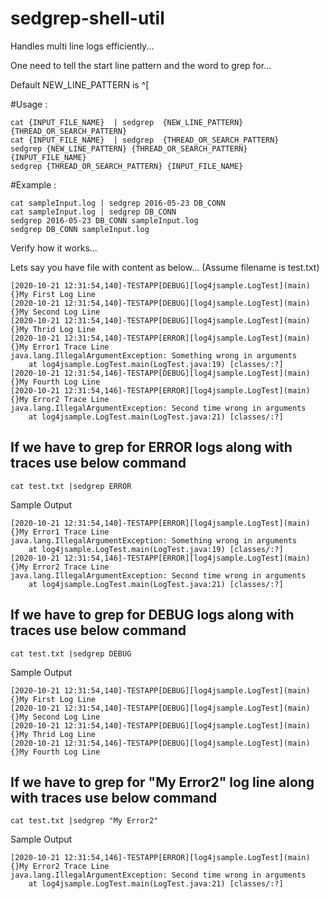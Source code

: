 # sedgrep-shell-util

Handles multi line logs efficiently...

One need to tell the start line pattern and the word to grep for...

Default NEW_LINE_PATTERN is ^\[

#Usage : 

    cat {INPUT_FILE_NAME}  | sedgrep  {NEW_LINE_PATTERN} {THREAD_OR_SEARCH_PATTERN} 
    cat {INPUT_FILE_NAME}  | sedgrep  {THREAD_OR_SEARCH_PATTERN} 
    sedgrep {NEW_LINE_PATTERN} {THREAD_OR_SEARCH_PATTERN} {INPUT_FILE_NAME}
    sedgrep {THREAD_OR_SEARCH_PATTERN} {INPUT_FILE_NAME}
    
#Example : 

    cat sampleInput.log | sedgrep 2016-05-23 DB_CONN
    cat sampleInput.log | sedgrep DB_CONN
    sedgrep 2016-05-23 DB_CONN sampleInput.log
    sedgrep DB_CONN sampleInput.log

Verify how it works...

Lets say you have file with content as below... (Assume filename is test.txt)
```
[2020-10-21 12:31:54,140]-TESTAPP[DEBUG][log4jsample.LogTest](main){}My First Log Line
[2020-10-21 12:31:54,140]-TESTAPP[DEBUG][log4jsample.LogTest](main){}My Second Log Line
[2020-10-21 12:31:54,140]-TESTAPP[DEBUG][log4jsample.LogTest](main){}My Thrid Log Line
[2020-10-21 12:31:54,140]-TESTAPP[ERROR][log4jsample.LogTest](main){}My Error1 Trace Line
java.lang.IllegalArgumentException: Something wrong in arguments
	at log4jsample.LogTest.main(LogTest.java:19) [classes/:?]
[2020-10-21 12:31:54,146]-TESTAPP[DEBUG][log4jsample.LogTest](main){}My Fourth Log Line
[2020-10-21 12:31:54,146]-TESTAPP[ERROR][log4jsample.LogTest](main){}My Error2 Trace Line
java.lang.IllegalArgumentException: Second time wrong in arguments
	at log4jsample.LogTest.main(LogTest.java:21) [classes/:?]

```
## If we have to grep for ERROR logs along with traces use below command
  
    cat test.txt |sedgrep ERROR   
    
Sample Output

    [2020-10-21 12:31:54,140]-TESTAPP[ERROR][log4jsample.LogTest](main){}My Error1 Trace Line
    java.lang.IllegalArgumentException: Something wrong in arguments
        at log4jsample.LogTest.main(LogTest.java:19) [classes/:?]
    [2020-10-21 12:31:54,146]-TESTAPP[ERROR][log4jsample.LogTest](main){}My Error2 Trace Line
    java.lang.IllegalArgumentException: Second time wrong in arguments
        at log4jsample.LogTest.main(LogTest.java:21) [classes/:?]



## If we have to grep for DEBUG logs along with traces use below command
  
    cat test.txt |sedgrep DEBUG   
    
Sample Output

    [2020-10-21 12:31:54,140]-TESTAPP[DEBUG][log4jsample.LogTest](main){}My First Log Line
    [2020-10-21 12:31:54,140]-TESTAPP[DEBUG][log4jsample.LogTest](main){}My Second Log Line
    [2020-10-21 12:31:54,140]-TESTAPP[DEBUG][log4jsample.LogTest](main){}My Thrid Log Line
    [2020-10-21 12:31:54,146]-TESTAPP[DEBUG][log4jsample.LogTest](main){}My Fourth Log Line

## If we have to grep for "My Error2" log line along with traces use below command
  
    cat test.txt |sedgrep "My Error2"   
    
Sample Output

    [2020-10-21 12:31:54,146]-TESTAPP[ERROR][log4jsample.LogTest](main){}My Error2 Trace Line
    java.lang.IllegalArgumentException: Second time wrong in arguments
        at log4jsample.LogTest.main(LogTest.java:21) [classes/:?]



